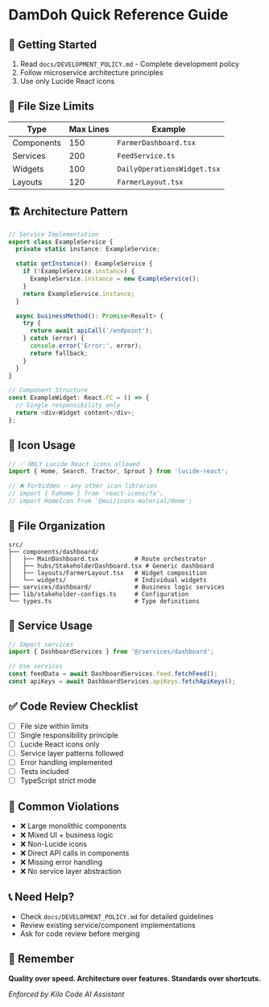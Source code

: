 # DamDoh Quick Reference Guide

## 🚀 **Getting Started**
1. Read `docs/DEVELOPMENT_POLICY.md` - Complete development policy
2. Follow microservice architecture principles
3. Use only Lucide React icons

## 📏 **File Size Limits**
| Type | Max Lines | Example |
|------|-----------|---------|
| Components | 150 | `FarmerDashboard.tsx` |
| Services | 200 | `FeedService.ts` |
| Widgets | 100 | `DailyOperationsWidget.tsx` |
| Layouts | 120 | `FarmerLayout.tsx` |

## 🏗️ **Architecture Pattern**
```typescript
// Service Implementation
export class ExampleService {
  private static instance: ExampleService;

  static getInstance(): ExampleService {
    if (!ExampleService.instance) {
      ExampleService.instance = new ExampleService();
    }
    return ExampleService.instance;
  }

  async businessMethod(): Promise<Result> {
    try {
      return await apiCall('/endpoint');
    } catch (error) {
      console.error('Error:', error);
      return fallback;
    }
  }
}

// Component Structure
const ExampleWidget: React.FC = () => {
  // Single responsibility only
  return <div>Widget content</div>;
};
```

## 🎯 **Icon Usage**
```typescript
// ✅ ONLY Lucide React icons allowed
import { Home, Search, Tractor, Sprout } from 'lucide-react';

// ❌ Forbidden - any other icon libraries
// import { FaHome } from 'react-icons/fa';
// import HomeIcon from '@mui/icons-material/Home';
```

## 📁 **File Organization**
```
src/
├── components/dashboard/
│   ├── MainDashboard.tsx          # Route orchestrator
│   ├── hubs/StakeholderDashboard.tsx # Generic dashboard
│   ├── layouts/FarmerLayout.tsx   # Widget composition
│   └── widgets/                   # Individual widgets
├── services/dashboard/            # Business logic services
├── lib/stakeholder-configs.ts     # Configuration
└── types.ts                       # Type definitions
```

## 🔧 **Service Usage**
```typescript
// Import services
import { DashboardServices } from '@/services/dashboard';

// Use services
const feedData = await DashboardServices.feed.fetchFeed();
const apiKeys = await DashboardServices.apiKeys.fetchApiKeys();
```

## ✅ **Code Review Checklist**
- [ ] File size within limits
- [ ] Single responsibility principle
- [ ] Lucide React icons only
- [ ] Service layer patterns followed
- [ ] Error handling implemented
- [ ] Tests included
- [ ] TypeScript strict mode

## 🚨 **Common Violations**
- ❌ Large monolithic components
- ❌ Mixed UI + business logic
- ❌ Non-Lucide icons
- ❌ Direct API calls in components
- ❌ Missing error handling
- ❌ No service layer abstraction

## 📞 **Need Help?**
- Check `docs/DEVELOPMENT_POLICY.md` for detailed guidelines
- Review existing service/component implementations
- Ask for code review before merging

## 🎯 **Remember**
**Quality over speed. Architecture over features. Standards over shortcuts.**

*Enforced by Kilo Code AI Assistant*